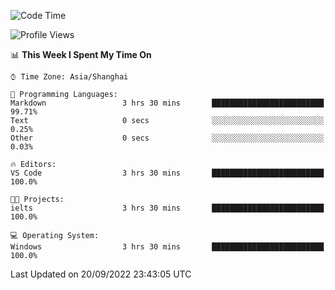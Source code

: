 <!--START_SECTION:waka-->
![Code Time](http://img.shields.io/badge/Code%20Time-196%20hrs%2012%20mins-blue)

![Profile Views](http://img.shields.io/badge/Profile%20Views-0-blue)

📊 **This Week I Spent My Time On** 

```text
⌚︎ Time Zone: Asia/Shanghai

💬 Programming Languages: 
Markdown                 3 hrs 30 mins       █████████████████████████   99.71% 
Text                     0 secs              ░░░░░░░░░░░░░░░░░░░░░░░░░   0.25% 
Other                    0 secs              ░░░░░░░░░░░░░░░░░░░░░░░░░   0.03%

🔥 Editors: 
VS Code                  3 hrs 30 mins       █████████████████████████   100.0%

🐱‍💻 Projects: 
ielts                    3 hrs 30 mins       █████████████████████████   100.0%

💻 Operating System: 
Windows                  3 hrs 30 mins       █████████████████████████   100.0%

```


 Last Updated on 20/09/2022 23:43:05 UTC
<!--END_SECTION:waka-->